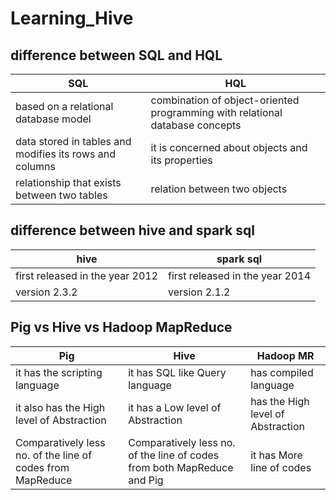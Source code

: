 # Learning_Hive

## difference between SQL and HQL

| SQL           | HQL           |
| ------------- | ------------- |
| based on a relational database model  | combination of object-oriented programming with relational database concepts  |
| data stored in tables and modifies its rows and columns  | it is concerned about objects and its properties  |
| relationship that exists between two tables | relation between two objects |

## difference between hive and spark sql


| hive           | spark sql    |
| ------------- | ------------- |
| first released in the year 2012 | first released in the year 2014 |
| version 2.3.2 | version 2.1.2 |

## Pig vs Hive vs Hadoop MapReduce

| Pig           | Hive           | Hadoop MR |
| ------------- | -------------  | --------- |
| it has the scripting language | it has SQL like Query language | has compiled language |
| it also has the High level of Abstraction | it has a Low level of Abstraction | has the High level of Abstraction |
| Comparatively less no. of the line of codes from MapReduce | Comparatively less no. of the line of codes from both MapReduce and Pig |  it has More line of codes |
